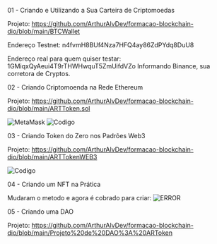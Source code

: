 
01 - Criando e Utilizando a Sua Carteira de Criptomoedas

Projeto: https://github.com/ArthurAlvDev/formacao-blockchain-dio/blob/main/BTCWallet

Endereço Testnet:  n4fvmH8BUf4Nza7HFQ4ay86ZdPYdq8DuU8

Endereço real para quem quiser testar: 1GMiqxQyAeui4T9rTHWHwquT5ZmUifdVZo
  Informando Binance, sua corretora de Cryptos.
  
02 - Criando Criptomoenda na Rede Ethereum

Projeto: https://github.com/ArthurAlvDev/formacao-blockchain-dio/blob/main/ARTToken.sol

![MetaMask](https://github.com/user-attachments/assets/2ad6be78-db8a-476c-9100-030b771d2d3c)
![Codigo](https://github.com/user-attachments/assets/cbbd33e4-dc02-4b86-8a2e-305758b0cae6)

03 - Criando Token do Zero nos Padrões Web3

Projeto: https://github.com/ArthurAlvDev/formacao-blockchain-dio/blob/main/ARTTokenWEB3

![Codigo](https://github.com/user-attachments/assets/c7cc95f7-db7c-4c24-8992-be1f021598d2)

04 - Criando um NFT na Prática

Mudaram o metodo e agora é cobrado para criar: ![ERROR](https://github.com/user-attachments/assets/db462fe1-9a94-4c17-ba63-d565c2c1f463)

05 - Criando uma DAO

Projeto: https://github.com/ArthurAlvDev/formacao-blockchain-dio/blob/main/Projeto%20de%20DAO%3A%20ARToken

